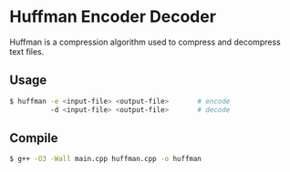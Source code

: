 Huffman Encoder Decoder
=======================

Huffman is a compression algorithm used to compress and decompress text files.

Usage
-----
```sh
$ huffman -e <input-file> <output-file>       # encode
          -d <input-file> <output-file>       # decode
```

Compile
-------
```sh
$ g++ -O3 -Wall main.cpp huffman.cpp -o huffman
```

